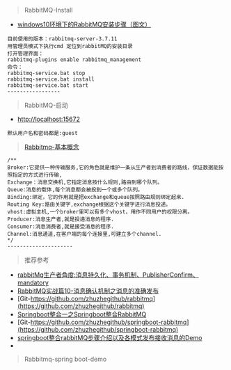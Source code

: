 >  RabbitMQ-Install
- [windows10环境下的RabbitMQ安装步骤（图文）](https://blog.csdn.net/weixin_39735923/article/details/79288578)
```
目前使用的版本：rabbitmq-server-3.7.11 
用管理员模式下执行cmd 定位到rabbitMQ的安装目录
打开管理界面：
rabbitmq-plugins enable rabbitmq_management
命令：
rabbitmq-service.bat stop  
rabbitmq-service.bat install  
rabbitmq-service.bat start 
-----------------
```

>  RabbitMQ-启动
- [http://localhost:15672](http://localhost:15672) 
```
默认用户名和密码都是:guest
```
> [Rabbitmq-基本概念](https://blog.csdn.net/qq_38455201/article/details/80308771)
```
/**
Broker:它提供一种传输服务,它的角色就是维护一条从生产者到消费者的路线，保证数据能按照指定的方式进行传输, 
Exchange：消息交换机,它指定消息按什么规则,路由到哪个队列。 
Queue:消息的载体,每个消息都会被投到一个或多个队列。 
Binding:绑定，它的作用就是把exchange和queue按照路由规则绑定起来. 
Routing Key:路由关键字,exchange根据这个关键字进行消息投递。 
vhost:虚拟主机,一个broker里可以有多个vhost，用作不同用户的权限分离。 
Producer:消息生产者,就是投递消息的程序. 
Consumer:消息消费者,就是接受消息的程序. 
Channel:消息通道,在客户端的每个连接里,可建立多个channel.
*/
--------------------- 
```
> 推荐参考
- [rabbitMq生产者角度:消息持久化、事务机制、PublisherConfirm、mandatory](https://blog.csdn.net/u014045580/article/details/70311746)
- [RabbitMQ实战篇10-消息确认机制之消息的准确发布](https://blog.csdn.net/zhuzhezhuzhe1/article/details/80706167)
- [Git-https://github.com/zhuzhegithub/rabbitmq](https://github.com/zhuzhegithub/rabbitmq)
- [Springboot整合一之Springboot整合RabbitMQ](https://blog.csdn.net/zhuzhezhuzhe1/article/details/80454956)
- [Git-https://github.com/zhuzhegithub/springboot-rabbitmq](https://github.com/zhuzhegithub/springboot-rabbitmq)
- [springboot整合rabbitMQ步骤介绍以及各模式发布接收消息的Demo](https://blog.csdn.net/u011059021/article/details/79827793)
- []()
> Rabbitmq-spring boot-demo
